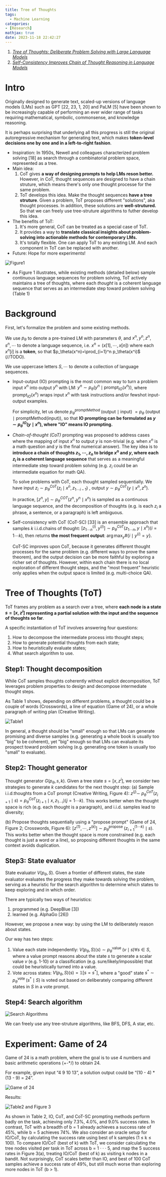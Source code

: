 ```yaml
---
title: Tree of Thoughts
tags:
  - Machine Learning
categories: 
- [Research]
mathjax: true
date: 2023-11-18 22:42:27
---
```



1. [*Tree of Thoughts: Deliberate Problem Solving with Large Language Models*](https://arxiv.org/abs/2305.10601)
1. [*Self-Consistency Improves Chain of Thought Reasoning in Language Models*](https://arxiv.org/abs/2203.11171)

<!--more-->

# Intro

Originally designed to generate text, scaled-up versions of language models (LMs) such as GPT [22, 23, 1, 20] and PaLM [5] have been shown to be increasingly capable of performing an ever wider range of tasks requiring mathematical, symbolic, commonsense, and knowledge reasoning.

It is perhaps surprising that underlying all this progress is still the original autoregressive mechanism for generating text, which makes **token-level decisions one by one and in a left-to-right fashion**.

* Inspiration: In 1950s, Newell and colleagues characterized problem solving [18] as search through a combinatorial problem space, represented as a tree.
* Main idea: 
  1. CoT gives **a way of designing prompts to help LMs reson better.** However, in CoT, thought sequences are designed to have a chain struture, which means there's only one thought processe for the same problem.
  2. ToT develops this idea. Make the thought sequences **have a tree struture**. Given a problem, ToT proposes different "solutions", aka thought processes. In addition, these solutions are **well-strutured.** So that we can freely use tree-struture algorithms to futher develop this idea.
* The benefits of ToT:
  1. It's more general, CoT can be treated as a special case of ToT.
  2. It provides a way to **translate classical insights about problem-solving into actionable methods for contemporary LMs.**
  3. It's totally flexible. One can apply ToT to any existing LM. And each component in ToT can be replaced with another.
* Future: Hope for more experiments!



![Figure1](https://lyk-love.oss-cn-shanghai.aliyuncs.com/Research/ToT/Figure1.png)

* As Figure 1 illustrates, while existing methods (detailed below) sample continuous language sequences for problem solving, ToT actively maintains a tree of thoughts, where each *thought* is a coherent language sequence that serves as an intermediate step toward problem solving (Table 1)

# Background

First, let's formalize the problem and some existing methods.

We use $p_\theta$ to denote a pre-trained LM with parameters $\theta$, and $x^n, y^n, z^n, s^n, \cdots$ to denote a language sequence, i.e. $x^n = (x[1], \cdots, x[n])$ where each $x^n[i]$ is a **token**, so that $p_\theta(x^n)=\prod_{i=1}^n  p_\theta(x^i)$ (//TODO). 

We use uppercase letters $S, \cdots$ to denote a collection of language sequences.

* Input-output (IO) prompting is the most common way to turn a problem input $x^n$ into output $y^n$ with LM: $y^n \sim p_\theta\left(y^n \mid \operatorname{prompt}_{I O}(x^n)\right)$, where $\operatorname{prompt}_{I O}(x^n)$ wraps input $x^n$ with task instructions and/or fewshot input-output examples. 

  For simplicity, let us denote $p_\theta^{\text {promptMethod }}$ (output $\mid$ input) $=p_\theta$ (output $\mid$ promptMethod(input)), so that **IO prompting can be formulated as $y \sim p_\theta^{I O}(y \mid x^n)$, where "IO" means IO prompting.**

* *Chain-of-thought (CoT)* prompting was proposed to address cases where the mapping of input $x^n$ to output $y$ is non-trivial (e.g. when $x^n$ is a math question and $y$ is the final numerical answer). The key idea is to **introduce a chain of thoughts $z_1, \cdots, z_n$ to bridge $x^n$ and $y$, where each $z_i$ is a coherent language sequence** that serves as a meaningful intermediate step toward problem solving (e.g. $z_i$ could be an intermediate equation for math QA).

  To solve problems with CoT, each thought sampled sequentially. We have input $z_i \sim p_\theta^{C o T}\left(z_i \mid x^n, z_{1 \cdots i-1}\right)$ , output $y \sim p_\theta^{C o T}\left(y \mid x^n, z^n\right)$. 

  In practice, $\left[z^n, y\right] \sim p_\theta^{COT}\left(z^n, y^n \mid x^n\right)$ is sampled as a continuous language sequence, and the decomposition of thoughts (e.g. is each $z_i$ a phrase, a sentence, or a paragraph) is left ambiguous.

* Self-consistency with CoT (CoT-SC) [33] is an ensemble approach that samples $k$ i.i.d.chains of thought: $\left[z_{1 \cdots n}^{(i)}, y^{(i)}\right] \sim p_\theta^{C o T}\left(z_{1 \cdots n}, y \mid x^n\right)(i=1 \cdots k)$, then returns **the most frequent output**: $\arg \max _y \#\left\{i \mid y^{(i)}=y\right\}$. 

  CoT-SC improves upon CoT, because it generates different thought processes for the same problem (e.g. different ways to prove the same theorem), and the output decision can be more faithful by exploring a richer set of thoughts. However, within each chain there is no local exploration of different thought steps, and the "most frequent" heuristic only applies when the output space is limited (e.g. multi-choice QA).

# Tree of Thoughts (ToT)

ToT frames any problem as a search over a tree, where **each node is a state $s = [x, z^i ]$ representing a partial solution with the input and the sequence of thoughts so far**. 

A specific instantiation of ToT involves answering four questions: 

1. How to decompose the intermediate process into thought steps; 
2. How to generate potential thoughts from each state; 
3. How to heuristically evaluate states;
4. What search algorithm to use.



## Step1: Thought decomposition

While CoT samples thoughts coherently without explicit decomposition, ToT leverages problem properties to design and decompose intermediate thought steps. 

As Table 1 shows, depending on different problems, a thought could be a couple of words (Crosswords), a line of equation (Game of 24), or a whole paragraph of writing plan (Creative Writing).

![Table1](https://lyk-love.oss-cn-shanghai.aliyuncs.com/Research/ToT/Table1.png)



In general, a thought should be "small" enough so that LMs can generate promising and diverse samples (e.g. generating a whole book is usually too "big" to be coherent), yet "big" enough so that LMs can evaluate its prospect toward problem solving (e.g. generating one token is usually too "small" to evaluate).

## Step2: Thought generator

Thought generator $G\left(p_\theta, s, k\right)$. Given a tree state $s = [x, z^i ]$, we consider two strategies to generate $k$ candidates for the next thought step:
(a) Sample i.i.d.thoughts from a CoT prompt (Creative Writing, Figure 4): $z^{(j)} \sim$ $p_\theta^{C o T}\left(z_{i+1} \mid s\right)=p_\theta^{C o T}\left(z_{i+1} \mid x, z_{1 \cdots i}\right)(j=1 \cdots k)$. This works better when the thought space is rich (e.g. each thought is a paragraph), and i.i.d. samples lead to diversity;

(b) Propose thoughts sequentially using a "propose prompt" (Game of 24, Figure 2; Crosswords, Figure 6): $\left[z^{(1)}, \cdots, z^{(k)}\right] \sim p_\theta^{\text {propose }}\left(z_{i+1}^{(1 \cdots k)} \mid s\right)$. This works better when the thought space is more constrained (e.g. each thought is just a word or a line), so proposing different thoughts in the same context avoids duplication.

## Step3: State evaluator

State evaluator $V\left(p_\theta, S\right)$. Given a frontier of different states, the state evaluator evaluates the progress they make towards solving the problem, serving as a heuristic for the search algorithm to determine which states to keep exploring and in which order. 

There are typically two ways of heuristics:

1. programmed (e.g. DeepBlue [3]) 
2. learned (e.g. AlphaGo [26])

However, we propose a new way: by using the LM to deliberately reason about states.

Our way has two steps:

1. Value each state independently: $V\left(p_\theta, S\right)(s) \sim p_\theta^{\text {value }}(v \mid s) \forall s \in S$, where a value prompt reasons about the state $s$ to generate a scalar value $v$ (e.g. 1-10) or a classification (e.g. sure/likely/impossible) that could be heuristically turned into a value.
2. Vote across states: $V\left(p_\theta, S\right)(s)=\mathbb{1}\left[s=s^*\right]$, where a "good" state $s^* \sim p_\theta^{\text {vote }}\left(s^* \mid S\right)$ is voted out based on deliberately comparing different states in $S$ in a vote prompt.

## Step4: Search algorithm 

![Search Algorithms](https://lyk-love.oss-cn-shanghai.aliyuncs.com/Research/ToT/Search%20Algorithms.png)

We can freely use any tree-struture algorithms, like BFS, DFS, A star, etc.

# Experiment: Game of 24

Game of 24 is a math problem, where the goal is to use 4 numbers and basic arithmetic operations (+-*/) to obtain 24. 

For example, given input “4 9 10 13”, a solution output could be “(10 - 4) * (13 - 9) = 24”.

![Game of 24](https://lyk-love.oss-cn-shanghai.aliyuncs.com/Research/ToT/Game%20of%2024.png)



Results:

![Table2 and Figure 3](https://lyk-love.oss-cn-shanghai.aliyuncs.com/Research/ToT/Table2%20and%20Figure%203.png)

As shown in Table 2, IO, CoT, and CoT-SC prompting methods perform badly on the task, achieving only 7.3%, 4.0%, and 9.0% success rates. In contrast, ToT with a breadth of b = 1 already achieves a success rate of 45%, while b = 5 achieves 74%. We also consider an oracle setup for IO/CoT, by calculating the success rate using best of k samples (1 ≤ k ≤ 100). To compare IO/CoT (best of k) with ToT, we consider calculating the tree nodes visited per task in ToT across b = 1 · · · 5, and map the 5 success rates in Figure 3(a), treating IO/CoT (best of k) as visiting k nodes in a bandit. Not surprisingly, CoT scales better than IO, and best of 100 CoT samples achieve a success rate of 49%, but still much worse than exploring more nodes in ToT (b > 1).
